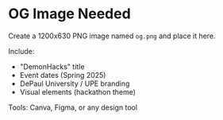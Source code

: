 # OG Image Needed

Create a 1200x630 PNG image named `og.png` and place it here.

Include:
- "DemonHacks" title
- Event dates (Spring 2025)
- DePaul University / UPE branding
- Visual elements (hackathon theme)

Tools: Canva, Figma, or any design tool

